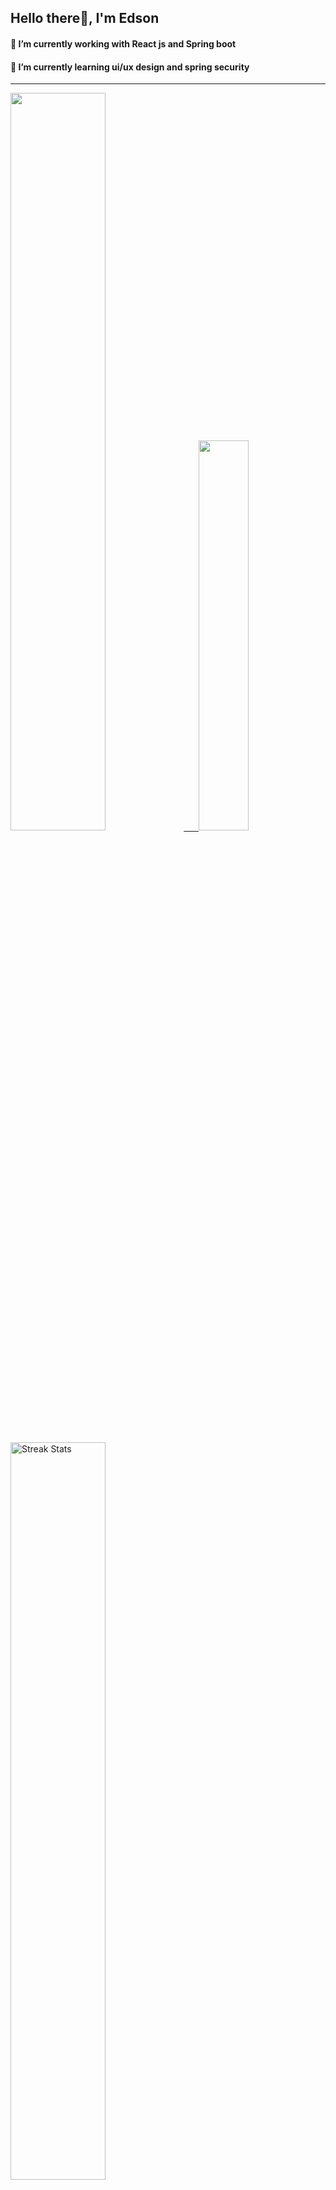 
## Hello there👋, I'm Edson 

#### 🔭 I’m currently working with React js and Spring boot 
#### 🌱 I’m currently learning ui/ux design and spring security
---
    
  

 <p align="left">
  <a href="https://github.com/EdsonNhancale">
  <img width=55% src="https://github-readme-stats.vercel.app/api?username=EdsonNhancale&show_icons=true&theme=dracula&include_all_commits=true&count_private=true"/>&nbsp;&nbsp;&nbsp;&nbsp;&nbsp;
  <img  width=40% src="https://github-readme-stats.vercel.app/api/top-langs/?username=EdsonNhancale&layout=compact&langs_count=7&theme=dracula"/>
</p>

  <p align="left">
    <a href="https://github.com/EdsonNhancale"><img width=55% alt="Streak Stats" src="https://github-readme-streak-stats.herokuapp.com/?user=EdsonNhancale&theme=dracula"/></a>
   </p>

 
 <!--START_SECTION:waka-->

```txt
From: 16 November 2022 - To: 08 August 2023

Total Time: 522 hrs 35 mins

JavaScript        374 hrs 37 mins ██████████████████░░░░░░░   71.69 %
TypeScript        80 hrs 19 mins  ████░░░░░░░░░░░░░░░░░░░░░   15.37 %
Dart              14 hrs 6 mins   ▓░░░░░░░░░░░░░░░░░░░░░░░░   02.70 %
JSON              11 hrs 54 mins  ▓░░░░░░░░░░░░░░░░░░░░░░░░   02.28 %
Other             9 hrs 32 mins   ▒░░░░░░░░░░░░░░░░░░░░░░░░   01.83 %
```

<!--END_SECTION:waka-->

<div> 
  <a href="www.linkedin.com/in/edson-nhancale-7849781a6" target="_blank"><img src="https://img.shields.io/badge/-LinkedIn-%230077B5?style=for-the-badge&logo=linkedin&logoColor=white" target="_blank"></a> 

</div>

